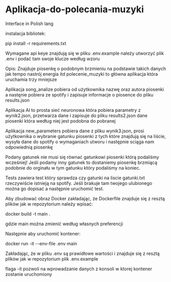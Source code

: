 # Aplikacja-do-polecania-muzyki

Interface in Polish lang

instalacja bibliotek:

pip install -r requirements.txt

Wymagane api keye znajdują się w pliku .env.example należy utworzyć plik .env i podać tam swoje klucze według wzoru

Opis:
Znajduje piosenkę o podobnym brzmieniu na podstawie takich danych jak tempo nastrój energia itd
polecenie_muzyki to główna aplikacja która uruchamia trzy mniejsze

Aplikacja song_analize pobiera od użytkownika nazwę oraz autora piosenki a nastęnie pobiera ze spotify i zapisuje informacje o piosence do pliku results.json

Aplikacja AI to prosta sieć neuronowa która pobiera parametry z wynik2.json, przetwarza dane i zapisuje do pliku results2.json dane piosenki która według niej jest podobna do pobranej

Aplikacja new_parameters pobiera dane z pliku wynik3.json, prosi użytkownika o wybranie gatunku piosenki z tych które znajdują się na liście, wysyła dane do spotify o wymaganiach utworu i następnie sciąga nam odpowiednią piosenkę

Podany gatunek nie musi się równać gatunkowi piosenki którą podaliśmy wcześniej! Jeśli podamy inny gatunek to dostaniemy piosenkę brzmiącą podobnie do orginału w tym gatunku który podaliśmy na koniec.

Tests zawiera test który sprawdza czy gatunki na liscie gatunki.txt rzeczywiście istnieją na spotify. Jeśli brakuje tam twojego ulubionego można go dopisać a następnie uruchomić test.
  

Aby zbudować obraz Docker zakładając, że Dockerfile znajduje się z resztą plików jak w repozytorium należy wpisać:

docker build -t main .

gdzie main można zmienić według własnych preferencji

Następnie aby uruchomić kontener:

docker run -it --env-file .env main

Zakładając, że w pliku .env są prawidłowe wartości i znajduje się z resztą plików jak w repozytorium plik .env.example

flaga -it pozwoli na wprowadzanie danych z konsoli w ktorej kontener zostanie uruchomiony 

